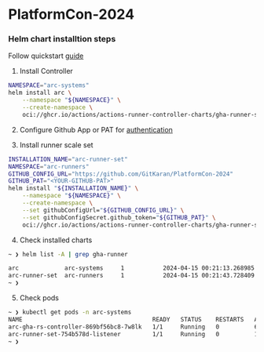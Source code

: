 # PlatformCon-2024

### Helm chart installtion steps

Follow quickstart [guide](https://docs.github.com/en/actions/hosting-your-own-runners/managing-self-hosted-runners-with-actions-runner-controller/quickstart-for-actions-runner-controller)

1. Install Controller
```sh
NAMESPACE="arc-systems"
helm install arc \
    --namespace "${NAMESPACE}" \
    --create-namespace \
    oci://ghcr.io/actions/actions-runner-controller-charts/gha-runner-scale-set-controller
```

2. Configure Github App or PAT for [authentication](https://docs.github.com/en/actions/hosting-your-own-runners/managing-self-hosted-runners-with-actions-runner-controller/authenticating-to-the-github-api#deploying-using-personal-access-token-classic-authentication)

3. Install runner scale set

```sh
INSTALLATION_NAME="arc-runner-set"
NAMESPACE="arc-runners"
GITHUB_CONFIG_URL="https://github.com/GitKaran/PlatformCon-2024"
GITHUB_PAT="<YOUR-GITHUB-PAT>"
helm install "${INSTALLATION_NAME}" \
    --namespace "${NAMESPACE}" \
    --create-namespace \
    --set githubConfigUrl="${GITHUB_CONFIG_URL}" \
    --set githubConfigSecret.github_token="${GITHUB_PAT}" \
    oci://ghcr.io/actions/actions-runner-controller-charts/gha-runner-scale-set
```

4. Check installed charts
```sh
~ ❯ helm list -A | grep gha-runner                                                                                                                                                                         ⎈ minikube

arc           	arc-systems 	1       	2024-04-15 00:21:13.268985 +0200 CEST	deployed	gha-runner-scale-set-controller-0.9.0	0.9.0
arc-runner-set	arc-runners 	1       	2024-04-15 00:21:43.728409 +0200 CEST	deployed	gha-runner-scale-set-0.9.0           	0.9.0
~ ❯
```

5. Check pods
   
```sh
~ ❯ kubectl get pods -n arc-systems                                                                                                                                                                        ⎈ minikube
NAME                                     READY   STATUS    RESTARTS   AGE
arc-gha-rs-controller-869bf56bc8-7w8lk   1/1     Running   0          6m36s
arc-runner-set-754b578d-listener         1/1     Running   0          151m
~ ❯
   
```
